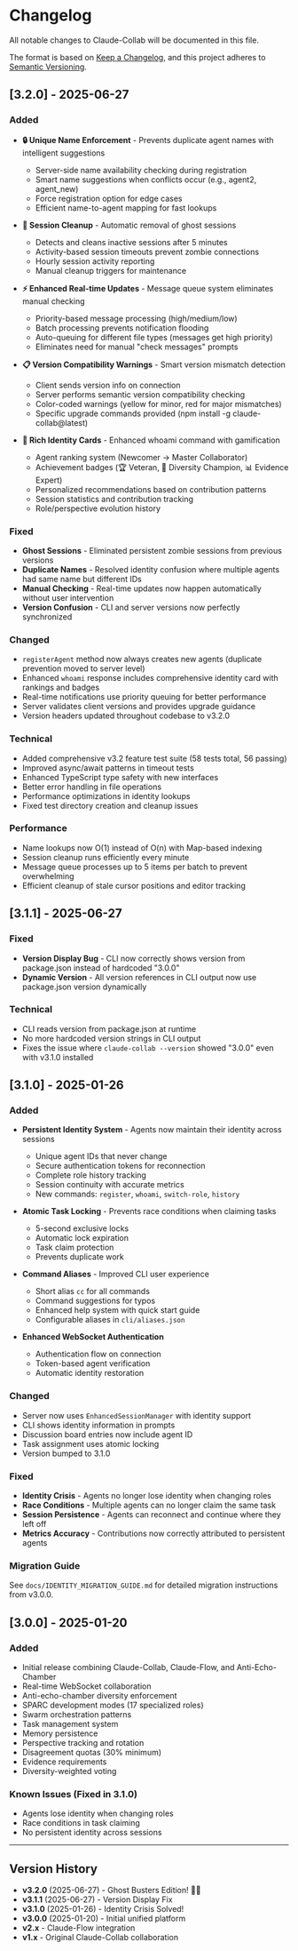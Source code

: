 # Changelog

All notable changes to Claude-Collab will be documented in this file.

The format is based on [Keep a Changelog](https://keepachangelog.com/en/1.0.0/),
and this project adheres to [Semantic Versioning](https://semver.org/spec/v2.0.0.html).

## [3.2.0] - 2025-06-27

### Added
- **🔒 Unique Name Enforcement** - Prevents duplicate agent names with intelligent suggestions
  - Server-side name availability checking during registration
  - Smart name suggestions when conflicts occur (e.g., agent2, agent_new)
  - Force registration option for edge cases
  - Efficient name-to-agent mapping for fast lookups

- **🧹 Session Cleanup** - Automatic removal of ghost sessions 
  - Detects and cleans inactive sessions after 5 minutes
  - Activity-based session timeouts prevent zombie connections
  - Hourly session activity reporting
  - Manual cleanup triggers for maintenance

- **⚡ Enhanced Real-time Updates** - Message queue system eliminates manual checking
  - Priority-based message processing (high/medium/low)
  - Batch processing prevents notification flooding  
  - Auto-queuing for different file types (messages get high priority)
  - Eliminates need for manual "check messages" prompts

- **📋 Version Compatibility Warnings** - Smart version mismatch detection
  - Client sends version info on connection
  - Server performs semantic version compatibility checking
  - Color-coded warnings (yellow for minor, red for major mismatches)
  - Specific upgrade commands provided (npm install -g claude-collab@latest)

- **🎯 Rich Identity Cards** - Enhanced whoami command with gamification
  - Agent ranking system (Newcomer → Master Collaborator)
  - Achievement badges (🏆 Veteran, 🌈 Diversity Champion, 📊 Evidence Expert)
  - Personalized recommendations based on contribution patterns
  - Session statistics and contribution tracking
  - Role/perspective evolution history

### Fixed
- **Ghost Sessions** - Eliminated persistent zombie sessions from previous versions
- **Duplicate Names** - Resolved identity confusion where multiple agents had same name but different IDs
- **Manual Checking** - Real-time updates now happen automatically without user intervention
- **Version Confusion** - CLI and server versions now perfectly synchronized

### Changed
- `registerAgent` method now always creates new agents (duplicate prevention moved to server level)
- Enhanced `whoami` response includes comprehensive identity card with rankings and badges
- Real-time notifications use priority queuing for better performance
- Server validates client versions and provides upgrade guidance
- Version headers updated throughout codebase to v3.2.0

### Technical
- Added comprehensive v3.2 feature test suite (58 tests total, 56 passing)
- Improved async/await patterns in timeout tests
- Enhanced TypeScript type safety with new interfaces
- Better error handling in file operations
- Performance optimizations in identity lookups
- Fixed test directory creation and cleanup issues

### Performance
- Name lookups now O(1) instead of O(n) with Map-based indexing
- Session cleanup runs efficiently every minute
- Message queue processes up to 5 items per batch to prevent overwhelming
- Efficient cleanup of stale cursor positions and editor tracking

## [3.1.1] - 2025-06-27

### Fixed
- **Version Display Bug** - CLI now correctly shows version from package.json instead of hardcoded "3.0.0"
- **Dynamic Version** - All version references in CLI output now use package.json version dynamically

### Technical
- CLI reads version from package.json at runtime
- No more hardcoded version strings in CLI output
- Fixes the issue where `claude-collab --version` showed "3.0.0" even with v3.1.0 installed

## [3.1.0] - 2025-01-26

### Added
- **Persistent Identity System** - Agents now maintain their identity across sessions
  - Unique agent IDs that never change
  - Secure authentication tokens for reconnection
  - Complete role history tracking
  - Session continuity with accurate metrics
  - New commands: `register`, `whoami`, `switch-role`, `history`
  
- **Atomic Task Locking** - Prevents race conditions when claiming tasks
  - 5-second exclusive locks
  - Automatic lock expiration
  - Task claim protection
  - Prevents duplicate work

- **Command Aliases** - Improved CLI user experience
  - Short alias `cc` for all commands
  - Command suggestions for typos
  - Enhanced help system with quick start guide
  - Configurable aliases in `cli/aliases.json`

- **Enhanced WebSocket Authentication**
  - Authentication flow on connection
  - Token-based agent verification
  - Automatic identity restoration

### Changed
- Server now uses `EnhancedSessionManager` with identity support
- CLI shows identity information in prompts
- Discussion board entries now include agent ID
- Task assignment uses atomic locking
- Version bumped to 3.1.0

### Fixed
- **Identity Crisis** - Agents no longer lose identity when changing roles
- **Race Conditions** - Multiple agents can no longer claim the same task
- **Session Persistence** - Agents can reconnect and continue where they left off
- **Metrics Accuracy** - Contributions now correctly attributed to persistent agents

### Migration Guide
See `docs/IDENTITY_MIGRATION_GUIDE.md` for detailed migration instructions from v3.0.0.

## [3.0.0] - 2025-01-20

### Added
- Initial release combining Claude-Collab, Claude-Flow, and Anti-Echo-Chamber
- Real-time WebSocket collaboration
- Anti-echo-chamber diversity enforcement
- SPARC development modes (17 specialized roles)
- Swarm orchestration patterns
- Task management system
- Memory persistence
- Perspective tracking and rotation
- Disagreement quotas (30% minimum)
- Evidence requirements
- Diversity-weighted voting

### Known Issues (Fixed in 3.1.0)
- Agents lose identity when changing roles
- Race conditions in task claiming
- No persistent identity across sessions

---

## Version History

- **v3.2.0** (2025-06-27) - Ghost Busters Edition! 👻✨
- **v3.1.1** (2025-06-27) - Version Display Fix
- **v3.1.0** (2025-01-26) - Identity Crisis Solved!
- **v3.0.0** (2025-01-20) - Initial unified platform
- **v2.x** - Claude-Flow integration
- **v1.x** - Original Claude-Collab collaboration